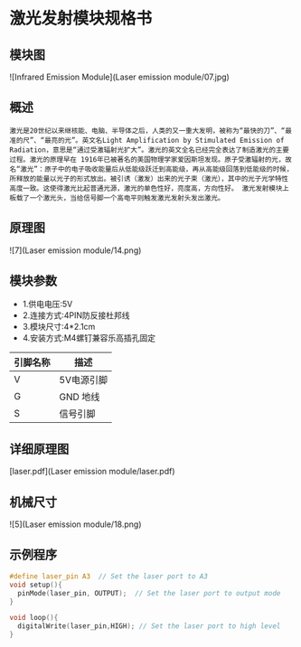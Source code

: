 # 激光发射模块规格书

## 模块图

![Infrared Emission Module](Laser emission module/07.jpg)

## 概述

	激光是20世纪以来继核能、电脑、半导体之后，人类的又一重大发明，被称为“最快的刀”、“最准的尺”、“最亮的光”。英文名Light Amplification by Stimulated Emission of Radiation，意思是“通过受激辐射光扩大”。激光的英文全名已经完全表达了制造激光的主要过程。激光的原理早在 1916年已被著名的美国物理学家爱因斯坦发现。原子受激辐射的光，故名“激光”：原子中的电子吸收能量后从低能级跃迁到高能级，再从高能级回落到低能级的时候，所释放的能量以光子的形式放出。被引诱（激发）出来的光子束（激光），其中的光子光学特性高度一致。这使得激光比起普通光源，激光的单色性好，亮度高，方向性好。 激光发射模块上板载了一个激光头，当给信号脚一个高电平则触发激光发射头发出激光。

## 原理图

![7](Laser emission module/14.png)

## 模块参数

* 1.供电电压:5V
* 2.连接方式:4PIN防反接杜邦线
* 3.模块尺寸:4*2.1cm
* 4.安装方式:M4螺钉兼容乐高插孔固定

| 引脚名称 | 描述       |
| -------- | ---------- |
| V        | 5V电源引脚 |
| G        | GND 地线   |
| S        | 信号引脚   |

## 详细原理图

 [laser.pdf](Laser emission module/laser.pdf) 

##  机械尺寸

![5](Laser emission module/18.png)



## 示例程序



```c
#define laser_pin A3  // Set the laser port to A3
void setup(){
  pinMode(laser_pin, OUTPUT);  // Set the laser port to output mode
}

void loop(){
  digitalWrite(laser_pin,HIGH); // Set the laser port to high level
}
```

